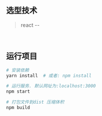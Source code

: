 ## 选型技术

>react -- 

<br/>

## 运行项目

``` bash
# 安装依赖
yarn install  # 或者: npm install

# 运行服务. 默认网址为:localhost:3000
npm start

# 打包文件到dist 压缩体积
npm build

```